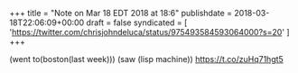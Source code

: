 +++
title = "Note on Mar 18 EDT 2018 at 18:6"
publishdate = 2018-03-18T22:06:09+00:00
draft = false
syndicated = [ 'https://twitter.com/chrisjohndeluca/status/975493584593064000?s=20' ]
+++

(went to(boston(last week)))
(saw (lisp machine)) https://t.co/zuHq71hgt5
